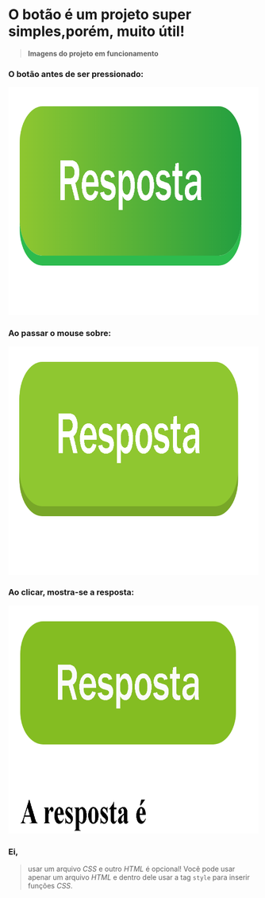 # O botão é um projeto super simples,porém, muito útil!

  >**Imagens do projeto em funcionamento**

### O botão antes de ser pressionado:
<img src="/SCREENSHOTS/Screenshot1.png" height="460" width="820">

### Ao passar o mouse sobre:
<img src="/SCREENSHOTS/Screenshot2.png" height="460" width="820">

### Ao clicar, mostra-se a resposta:
<img src="/SCREENSHOTS/Screenshot3.png" height="460" width="820">

### Ei,

>usar um arquivo _CSS_ e outro _HTML_ é opcional! Você pode usar apenar um arquivo _HTML_ e dentro dele usar a tag `style` para inserir funções _CSS_.
